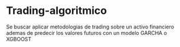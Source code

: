 # Trading-algoritmico
Se buscar aplicar metodologias de trading sobre un activo financiero ademas de predecir los valores futuros con un modelo GARCHA o XGBOOST
